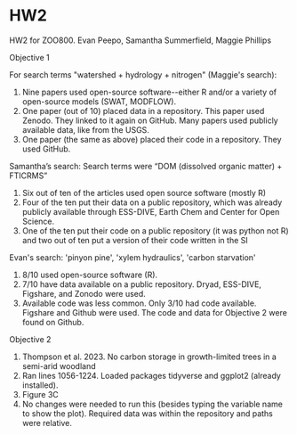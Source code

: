 # HW2
HW2 for ZOO800. Evan Peepo, Samantha Summerfield, Maggie Phillips


Objective 1

For search terms "watershed + hydrology + nitrogen" (Maggie's search):
1) Nine papers used open-source software--either R and/or a variety of open-source models (SWAT, MODFLOW).
2) One paper (out of 10) placed data in a repository. This paper used Zenodo. They linked to it again on GitHub. Many papers used publicly available data, like from the USGS.
3) One paper (the same as above) placed their code in a repository. They used GitHub.

Samantha’s search:
Search terms were “DOM (dissolved organic matter) + FTICRMS”
1) Six out of ten of the articles used open source software (mostly R)
2) Four of the ten put their data on a public repository, which was already publicly available through ESS-DIVE, Earth Chem and Center for Open Science.
3) One of the ten put their code on a public repository (it was python not R) and two out of ten put a version of their code written in the SI

Evan's search: 'pinyon pine', 'xylem hydraulics', 'carbon starvation' 
1) 8/10 used open-source software (R).
2) 7/10 have data available on a public repository. Dryad, ESS-DIVE, Figshare, and Zonodo were used.
3) Available code was less common. Only 3/10 had code available. Figshare and Github were used. The code and data for Objective 2 were found on Github.  

Objective 2
1. Thompson et al. 2023. No carbon storage in growth-limited trees in a semi-arid woodland
3. Ran lines 1056-1224. Loaded packages tidyverse and ggplot2 (already installed). 
4. Figure 3C 
5. No changes were needed to run this (besides typing the variable name to show the plot). Required data was within the repository and paths were relative.
